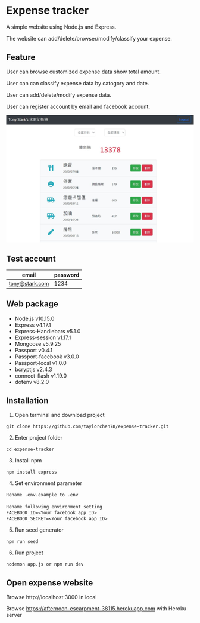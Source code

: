 # Expense tracker

A simple website using Node.js and Express.

The website can add/delete/browser/modify/classify your expense.

## Feature

User can browse customized expense data show total amount.

User can can classify expense data by catogory and date.

User can add/delete/modify expense data.

User can register account by email and facebook account.

![Screenshot](/public/img/screenshot_expense.JPG)

## Test account
| email          | password |
| ---------------| -------- |
| tony@stark.com | 1234     |

## Web package
- Node.js v10.15.0
- Express v4.17.1
- Express-Handlebars v5.1.0
- Express-session v1.17.1
- Mongoose v5.9.25
- Passport v0.4.1
- Passport-facebook v3.0.0
- Passport-local v1.0.0
- bcryptjs v2.4.3
- connect-flash v1.19.0
- dotenv v8.2.0

## Installation
1. Open terminal and download project
```
git clone https://github.com/taylorchen78/expense-tracker.git
```

2. Enter project folder
```
cd expense-tracker
```

3. Install npm
```
npm install express
```

4. Set environment parameter
```
Rename .env.example to .env

Rename following environment setting
FACEBOOK_ID=<Your facebook app ID>
FACEBOOK_SECRET=<Your facebook app ID>
```

5. Run seed generator
```
npm run seed
```

6. Run project
```
nodemon app.js or npm run dev
```

## Open expense website
Browse http://localhost:3000 in local

Browse https://afternoon-escarpment-38115.herokuapp.com with Heroku server 